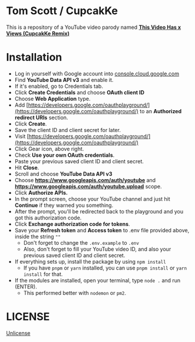 # Tom Scott / CupcakKe
This is a repository of a YouTube video parody named [**This Video Has x Views (CupcakKe Remix)**](https://youtu.be/RcXtHXsaSYw)

# Installation
- Log in yourself with Google account into [console.cloud.google.com](https://console.cloud.google.com/apis/library)
- Find **YouTube Data API v3** and enable it.
- If it's enabled, go to Credentials tab.
- Click **Create Credentials** and choose **OAuth client ID**
- Choose **Web Application** type.
- Add [https://developers.google.com/oauthplayground/](https://developers.google.com/oauthplayground/) to an **Authorized redirect URIs** section.
- Click **Create**.
- Save the client ID and client secret for later.
- Visit [https://developers.google.com/oauthplayground/](https://developers.google.com/oauthplayground/)
- Click Gear icon, above right.
- Check **Use your own OAuth credentials**.
- Paste your previous saved client ID and client secret.
- Hit **Close**.
- Scroll and choose **YouTube Data API v3**
- Choose **https://www.googleapis.com/auth/youtube** and **https://www.googleapis.com/auth/youtube.upload** scope.
- Click **Authorize APIs.**
- In the prompt screen, choose your YouTube channel and just hit **Continue** if they warned you something.
- After the prompt, you'll be redirected back to the playground and you got this authorization code.
- Click **Exchange authorization code for tokens**.
- Save your **Refresh token** and **Access token** to .env file provided above, inside the string `""`
  - Don't forget to change the `.env.example` to `.env`
  - Also, don't forget to fill your YouTube video ID, and also your previous saved client ID and client secret.
- If everything sets up, install the package by using `npm install`
  - If you have `pnpm` or `yarn` installed, you can use `pnpm install` or `yarn install` for that.
- If the modules are installed, open your terminal, type `node .` and run (ENTER).
  - This performed better with `nodemon` or `pm2`.

# LICENSE
[Unlicense](LICENSE)